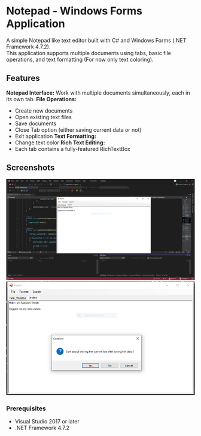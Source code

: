 # Notepad - Windows Forms Application

A simple Notepad like text editor built with C# and Windows Forms (.NET Framework 4.7.2).  
This application supports multiple documents using tabs, basic file operations, and text formatting (For now only text coloring).

## Features

 **Notepad Interface:** Work with multiple documents simultaneously, each in its own tab.
 **File Operations:**  
  - Create new documents  
  - Open existing text files  
  - Save documents
  - Close Tab option (either saving current data or not)
  - Exit application
 **Text Formatting:**   
  - Change text color
 **Rich Text Editing:**  
  - Each tab contains a fully-featured RichTextBox

## Screenshots
![notepad](https://github.com/sap-tarshi-ghosh/notepad/blob/main/img/img_code_exe.PNG?raw=true)
![notepad exe](https://github.com/sap-tarshi-ghosh/notepad/blob/main/img/img_exe.PNG?raw=true)
### Prerequisites

- Visual Studio 2017 or later
- .NET Framework 4.7.2

